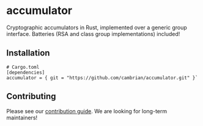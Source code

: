 # accumulator
Cryptographic accumulators in Rust, implemented over a generic group interface. Batteries (RSA and
class group implementations) included!

## Installation
```
# Cargo.toml
[dependencies]
accumulator = { git = "https://github.com/cambrian/accumulator.git" }`
```

## Contributing
Please see our
[contribution guide](https://github.com/cambrian/accumulator/blob/master/CONTRIBUTING.md). We are
looking for long-term maintainers!
